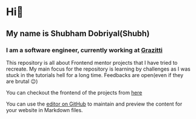 # Hi👋

## My name is Shubham Dobriyal(Shubh)

### I am a software engineer, currently working at [Grazitti](https://www.grazitti.com)

This repository is all about Frontend mentor projects that I have tried to recreate.
My main focus for the repository is learning by challenges as I was stuck in the tutorials hell for a long time.
Feedbacks are open(even if they are brutal 😉)

You can checkout the frontend of the projects from [here](https://shubhdobriyal.github.io/FrontendMentor/)

You can use the [editor on GitHub](https://github.com/ShubhDobriyal/FrontendMentor/edit/master/README.md) to maintain and preview the content for your website in Markdown files.
